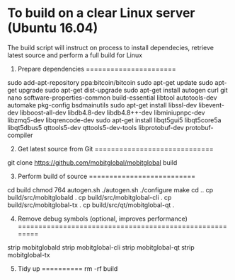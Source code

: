 To build on a clear Linux server (Ubuntu 16.04)
===============================================

The build script will instruct on process to install dependecies, retrieve latest source and perform a full build for Linux

1. Prepare dependencies
======================

sudo add-apt-repository ppa:bitcoin/bitcoin
sudo apt-get update
sudo apt-get upgrade
sudo apt-get dist-upgrade
sudo apt-get install autogen curl git nano software-properties-common build-essential libtool autotools-dev automake pkg-config bsdmainutils
sudo apt-get install libssl-dev libevent-dev libboost-all-dev libdb4.8-dev libdb4.8++-dev libminiupnpc-dev libzmq5-dev libqrencode-dev
sudo apt-get install libqt5gui5 libqt5core5a libqt5dbus5 qttools5-dev qttools5-dev-tools libprotobuf-dev protobuf-compiler

2. Get latest source from Git
=============================

git clone https://github.com/mobitglobal/mobitglobal build

3. Perform build of source
==========================

cd build
chmod 764 autogen.sh
./autogen.sh
./configure
make
cd ..
cp build/src/mobitglobald .
cp build/src/mobitglobal-cli .
cp build/src/mobitglobal-tx .
cp build/src/qt/mobitglobal-qt .

4. Remove debug symbols (optional, improves performance)
========================================================

strip mobitglobald
strip mobitglobal-cli
strip mobitglobal-qt
strip mobitglobal-tx

5. Tidy up
==========
rm -rf build